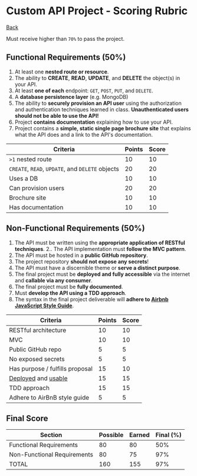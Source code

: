 # Custom API Project - Scoring Rubric

[Back](./)

Must receive higher than `70%` to pass the project.


## Functional Requirements (50%)

1. At least one **nested route or resource**.
2. The ability to **CREATE**, **READ**, **UPDATE**, and **DELETE** the object(s) in your API.
3. At least **one of each** endpoint: `GET`, `POST`, `PUT`, and `DELETE`.
4. A **database persistence layer** (e.g. MongoDB)
5. The ability to **securely provision an API user** using the authorization and authentication techniques learned in class. **Unauthenticated users should not be able to use the API!**
6. Project **contains documentation** explaining how to use your API.
7. Project contains a **simple, static single page brochure site** that explains what the API does and a link to the API's documentation.


| Criteria | Points | Score |
| -------- | ------ | ----- |
| `>1` nested route | 10 | 10 |
| `CREATE`, `READ`, `UPDATE`, and `DELETE` objects | 20 | 20 |
| Uses a DB | 10 | 10 |
| Can provision users | 20 | 20 |
| Brochure site | 10 | 10 |
| Has documentation | 10 | 10 |


## Non-Functional Requirements (50%)

1. The API must be written using the **appropriate application of RESTful techniques**.
2.. The API implementation must **follow the MVC pattern**.
3. The API must be hosted in a **public GitHub repository**.
4. The project repository **should not expose any secrets**!
5. The API must have a discernible theme or **serve a distinct purpose**.
6. The final project must be **deployed and fully accessible** via the internet and **callable via any consumer**.
7. The final project must be **fully documented**.
8. Must **develop the API using a TDD approach**.
9. The syntax in the final project deliverable will **adhere to [Airbnb JavaScript Style Guide](https://github.com/airbnb/javascript)**.

| Criteria | Points | Score |
| -------- | ------ | ----- |
| RESTful architecture | 10 | 10|
| MVC | 10 | 10 |
| Public GitHub repo | 5 | 5 |
| No exposed secrets | 5 | 5 |
| Has purpose / fulfills proposal | 15 | 10 |   still working to fulfill purpose
| [Deployed](https://custom-quiz-api.herokuapp.com/) and [usable](./instructions.md) | 15 | 15|
| TDD approach | 15 | 15 |
| Adhere to AirBnB style guide| 5 | 5 |

## Final Score

| Section | Possible | Earned | Final (%) |
| ------- | -------- | ------ | --------- |
| Functional Requirements | 80 | 80 | 50% |
| Non-Functional Requirements | 80 | 75 | 97% |
| TOTAL | 160 | 155 | 97% |